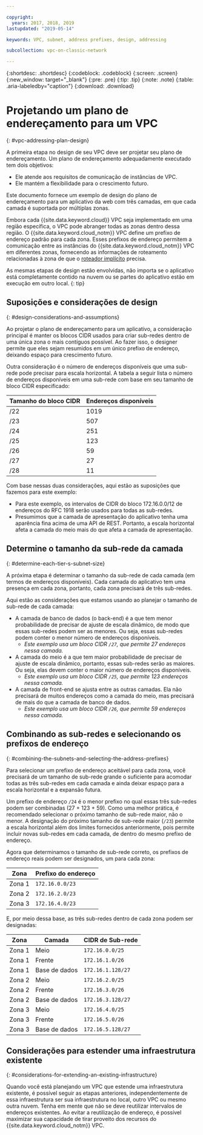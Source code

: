 ```yaml
---

copyright:
  years: 2017, 2018, 2019
lastupdated: "2019-05-14"

keywords: VPC, subnet, address prefixes, design, addressing

subcollection: vpc-on-classic-network

---
```


{:shortdesc: .shortdesc}
{:codeblock: .codeblock}
{:screen: .screen}
{:new_window: target="_blank"}
{:pre: .pre}
{:tip: .tip}
{:note: .note}
{:table: .aria-labeledby="caption"}
{:download: .download}


# Projetando um plano de endereçamento para um VPC 
{: #vpc-addressing-plan-design}

A primeira etapa no design de seu VPC deve ser projetar seu plano de endereçamento. Um plano de endereçamento adequadamente executado tem dois objetivos:

* Ele atende aos requisitos de comunicação de instâncias de VPC.
* Ele mantém a flexibilidade para o crescimento futuro. 

Este documento fornece um exemplo de design do plano de endereçamento para um aplicativo da web com três camadas, em que cada camada é suportada por múltiplas zonas.

Embora cada {{site.data.keyword.cloud}} VPC seja implementado em uma região específica, o VPC pode abranger todas as zonas dentro dessa região. O {{site.data.keyword.cloud_notm}} VPC define um prefixo de endereço padrão para cada zona. Esses prefixos de endereço permitem a comunicação entre as instâncias do {{site.data.keyword.cloud_notm}} VPC em diferentes zonas, fornecendo as informações de roteamento relacionadas à zona de que o [roteador implícito](/docs/vpc-on-classic?topic=vpc-on-classic-vpc-glossary#implicit-router) precisa.

As mesmas etapas de design estão envolvidas, não importa se o aplicativo está completamente contido na nuvem ou se partes do aplicativo estão em execução em outro local.
{: tip}

## Suposições e considerações de design
{: #design-considerations-and-assumptions}

Ao projetar o plano de endereçamento para um aplicativo, a consideração principal é manter os blocos CIDR usados para criar sub-redes dentro de uma única zona o mais contíguos possível. Ao fazer isso, o designer permite que eles sejam resumidos em um único prefixo de endereço, deixando espaço para crescimento futuro.

Outra consideração é o número de endereços disponíveis que uma sub-rede pode precisar para escala horizontal. A tabela a seguir lista o número de endereços disponíveis em uma sub-rede com base em seu tamanho de bloco CIDR especificado:

| Tamanho do bloco CIDR | Endereços disponíveis |
| --------------- | ------------------- |
|      /22        |        1019         |
|      /23        |         507         |
|      /24        |         251         |
|      /25        |         123         |
|      /26        |          59         |
|      /27        |          27         |
|      /28        |          11         |

Com base nessas duas considerações, aqui estão as suposições que fazemos para este exemplo:

* Para este exemplo, os intervalos de CIDR do bloco 172.16.0.0/12 de endereços do RFC 1918 serão usados para todas as sub-redes.
* Presumimos que a camada de apresentação do aplicativo tenha uma aparência fina acima de uma API de REST. Portanto, a escala horizontal afeta a camada do meio mais do que afeta a camada de apresentação.

## Determine o tamanho da sub-rede da camada
{: #determine-each-tier-s-subnet-size}

A próxima etapa é determinar o tamanho da sub-rede de cada camada (em termos de endereços disponíveis). Cada camada do aplicativo tem uma presença em cada zona, portanto, cada zona precisará de três sub-redes.

Aqui estão as considerações que estamos usando ao planejar o tamanho de sub-rede de cada camada:

* A camada de banco de dados (o back-end) é a que tem menor probabilidade de precisar de ajuste de escala dinâmico, de modo que essas sub-redes podem ser as menores. Ou seja, essas sub-redes podem conter o menor número de endereços disponíveis. 
    * _Este exemplo usa um bloco CIDR `/27`, que permite 27 endereços nessa camada._
* A camada do meio é a que tem maior probabilidade de precisar de ajuste de escala dinâmico, portanto, essas sub-redes serão as maiores. Ou seja, elas devem conter o maior número de endereços disponíveis. 
    * _Este exemplo usa um bloco CIDR `/25`, que permite 123 endereços nessa camada._
* A camada de front-end se ajusta entre as outras camadas. Ela não precisará de muitos endereços como a camada do meio, mas precisará de mais do que a camada de banco de dados. 
    * _Este exemplo usa um bloco CIDR `/26`, que permite 59 endereços nessa camada._

## Combinando as sub-redes e selecionando os prefixos de endereço
{: #combining-the-subnets-and-selecting-the-address-prefixes}

Para selecionar um prefixo de endereço aceitável para cada zona, você precisará de um tamanho de sub-rede grande o suficiente para acomodar todas as três sub-redes em cada camada e ainda deixar espaço para a escala horizontal e a expansão futura. 

Um prefixo de endereço `/24` é o menor prefixo no qual essas três sub-redes podem ser combinadas (27 + 123 + 59). Como uma melhor prática, é recomendado selecionar o próximo tamanho de sub-rede maior, não o menor. A designação do próximo tamanho de sub-rede maior (`/23`) permite a escala horizontal além dos limites fornecidos anteriormente, pois permite incluir novas sub-redes em cada camada, de dentro do mesmo prefixo de endereço.

Agora que determinamos o tamanho de sub-rede correto, os prefixos de endereço reais podem ser designados, um para cada zona:

|  Zona  | Prefixo do endereço  |
| ------ | --------------- |
| Zona 1 | `172.16.0.0/23` |
| Zona 2 | `172.16.2.0/23` |
| Zona 3 | `172.16.4.0/23` |

E, por meio dessa base, as três sub-redes dentro de cada zona podem ser designadas:

|  Zona  |   Camada   |    CIDR de Sub-rede    |
| ------ | -------- | ----------------- |
| Zona 1 |  Meio  |  `172.16.0.0/25`  |
| Zona 1 |  Frente   |  `172.16.1.0/26`  |
| Zona 1 | Base de dados | `172.16.1.128/27` |
| Zona 2 |  Meio  |  `172.16.2.0/25`  |
| Zona 2 |  Frente   |  `172.16.3.0/26`  |
| Zona 2 | Base de dados | `172.16.3.128/27` |
| Zona 3 |  Meio  |  `172.16.4.0/25`  |
| Zona 3 |  Frente   |  `172.16.5.0/26`  |
| Zona 3 | Base de dados | `172.16.5.128/27` |

## Considerações para estender uma infraestrutura existente
{: #considerations-for-extending-an-existing-infrastructure}

Quando você está planejando um VPC que estende uma infraestrutura existente, é possível seguir as etapas anteriores, independentemente de essa infraestrutura ser sua infraestrutura no local, outro VPC ou mesmo outra nuvem. Tenha em mente que não se deve reutilizar intervalos de endereços existentes. Ao evitar a reutilização de endereço, é possível maximizar sua capacidade de tirar proveito dos recursos do {{site.data.keyword.cloud_notm}} VPC.
